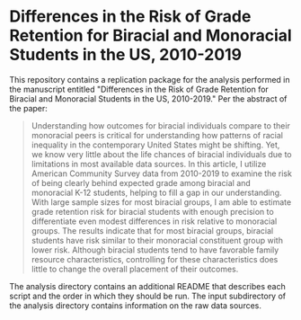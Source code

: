 # Differences in the Risk of Grade Retention for Biracial and Monoracial Students in the US, 2010-2019

This repository contains a replication package for the analysis performed in the manuscript entitled "Differences in the Risk of Grade Retention for Biracial and Monoracial Students in the US, 2010-2019." Per the abstract of the paper:

> Understanding how outcomes for biracial individuals compare to their monoracial peers is critical for understanding how patterns of racial inequality in the contemporary United States might be shifting. Yet, we know very little about the life chances of biracial individuals due to limitations in most available data sources. In this article, I utilize American Community Survey data from 2010-2019 to examine the risk of being clearly behind expected grade among biracial and monoracial K-12 students, helping to fill a gap in our understanding. With large sample sizes for most biracial groups, I am able to estimate grade retention risk for biracial students with enough precision to differentiate even modest differences in risk relative to monoracial groups. The results indicate that for most biracial groups, biracial students have risk similar to their monoracial constituent group with lower risk. Although biracial students tend to have favorable family resource characteristics, controlling for these characteristics does little to change the overall placement of their outcomes.

The analysis directory contains an additional README that describes each script and the order in which they should be run. The input subdirectory of the analysis directory contains information on the raw data sources. 